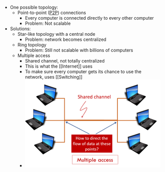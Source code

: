 - One possible topology:
    - Point-to-point ([P2P](PPP.md)) connections
        - Every computer is connected directly to every other computer
        - Problem: Not scalable
- Solutions:
    - Star-like topology with a central node
        - Problem: network becomes centralized
    - Ring topology
        - Problem: Still not scalable with billions of computers
    - Multiple access
        - Shared channel, not totally centralized
        - This is what the [[Internet]] uses
        - To make sure every computer gets its chance to use the network, uses [[Switching]]
        - ![Multiple access](img/multiple_access.png)